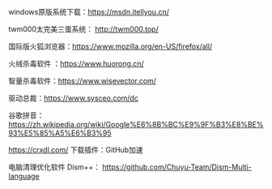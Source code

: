 

windows原版系统下载：https://msdn.itellyou.cn/

twm000太完美三蛋系统：   http://twm000.top/

国际版火狐浏览器：https://www.mozilla.org/en-US/firefox/all/

火绒杀毒软件 ：https://www.huorong.cn/

智量杀毒软件：https://www.wisevector.com/

驱动总裁：https://www.sysceo.com/dc

谷歌拼音： https://zh.wikipedia.org/wiki/Google%E6%8B%BC%E9%9F%B3%E8%BE%93%E5%85%A5%E6%B3%95




https://crxdl.com/    下载插件：GitHub加速

电脑清理优化软件 Dism++：  https://github.com/Chuyu-Team/Dism-Multi-language
